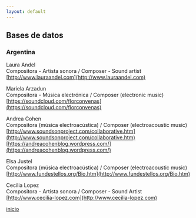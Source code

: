 ```yaml
---
layout: default
---
```


## Bases de datos 

### Argentina 


Laura Andel  
Compositora - Artista sonora / Composer - Sound artist  
[http://www.lauraandel.com](http://www.lauraandel.com)  


Mariela Arzadun  
Compositora - Música electrónica / Composer (electronic music)  
[https://soundcloud.com/florconvenas](https://soundcloud.com/florconvenas)  


Andrea Cohen  
Compositora (música electroacústica) / Composer (electroacoustic music)  
[http://www.soundsonproject.com/collaborative.htm](http://www.soundsonproject.com/collaborative.htm)  
[https://andreacohenblog.wordpress.com/](https://andreacohenblog.wordpress.com/)  


Elsa Justel  
Compositora (música electroacústica) / Composer (electroacoustic music)  
[http://www.fundestellos.org/Bio.htm](http://www.fundestellos.org/Bio.htm)  


Cecilia Lopez  
Compositora - Artista sonora / Composer - Sound Artist  
[http://www.cecilia-lopez.com](http://www.cecilia-lopez.com)  





[inicio](./)
